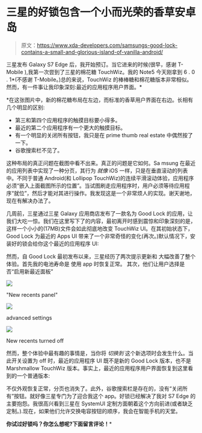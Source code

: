 # 三星的好锁包含一个小而光荣的香草安卓岛

> 原文：<https://www.xda-developers.com/samsungs-good-lock-contains-a-small-and-glorious-island-of-vanilla-android/>

三星发布 Galaxy S7 Edge 后，我开始预订。当它进来的时候(很早，感谢 T-Mobile ),我第一次尝到了三星的棉花糖 TouchWiz。我的 Note5 今天刚拿到 6 . 0 . 1*(不感谢 T-Mobile。)总的来说，TouchWiz 的棒棒糖和棉花糖版本非常相似。然而，有一件事让我印象深刻:最近的应用程序用户界面。*

 *在这张图片中，新的棉花糖布局在左边，而标准的香草用户界面在右边。长相有几个明显的区别:

*   第三和第四个应用程序的触摸目标要小得多。
*   最近的第二个应用程序有一个更大的触摸目标。
*   有一个明显的关闭所有按钮，我只是在 prime thumb real estate 中偶然按了一下。
*   谷歌搜索栏不见了。

这种布局的真正问题在截图中看不出来。真正的问题是它如何。Sa msung 在最近的应用列表中实现了一种分页，其行为 *就像* iOS 一样，只是在垂直滚动的列表中。不同于普通 Android(和 Lollipop TouchWiz)的连续平滑滚动体验，应用程序必须“嵌入上面截图所示的位置”。当试图刷走应用程序时，用户必须等待应用程序“就位”，然后才能对其进行操作。我发现这是一个非常烦人的实现。谢天谢地，现在有解决办法了。

几周前，三星通过三星 Galaxy 应用商店发布了一款名为 Good Lock 的应用，让我们大吃一惊。我们在这里写下了[](http://www.xda-developers.com/samsung-advanced-ui-new-touchwiz-is-a-ui-giant-leap-forward-two-steps-back/)的内容，最初离开时感到震惊和印象深刻的是，这样一个小小的(17MB)文件会如此彻底地改变 TouchWiz UI。在其初始状态下，Good Lock 为最近的 Apps UI 带来了一个非常奇怪的变化(再次。)默认情况下，安装好的锁会给你这个最近的应用程序 UI:

然而，自 Good Lock 最初发布以来，三星经历了两次提示更新和 大幅改善了整个体验。首先我的电池寿命是 使用 app 时恢复正常。 其次，他们让用户选择是否“启用新最近面板”

 <picture>![](img/9c20382fdf73b841d1fe78323d774888.png)</picture> 

"New recents panel"

 <picture>![](img/1fbb00ff6fdbeb5454b6765fd802a935.png)</picture> 

advanced settings

 <picture>![](img/8d179cd4fc212b497cbe87926c67a65a.png)</picture> 

New recents turned off

然而，整个体验中最有趣的事情是，当你将 *切换到* 这个新选项时会发生什么。当此开关设置为 off 时，最近的应用程序 UI 既不是新的 Good Lock 版本，也不是 Marshmallow TouchWiz 版本。事实上，最近的应用程序用户界面恢复到这里看到的一个普通版本:

不仅外观恢复正常，分页也消失了。此外，谷歌搜索栏是存在的，没有“关闭所有”按钮。就好像三星专门为了迎合我这个 app。好锁已经解决了我对 S7 Edge 的主要抱怨。我很高兴看到三星在 SystemUI 定制方面朝着这个方向前进(或者缺乏定制。).现在，如果他们允许交换电容按钮的顺序，我会在智能手机的天堂。

**你试过好锁吗？你怎么想呢?下面留言评论！***
